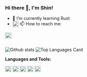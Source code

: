 ### Hi there 👋, I'm Shin!


- 🌱 I’m currently learning Rust
- 📫 How to reach me: <a href="https://twitter.com/shinokada">
  <img align="left" alt="Shinichi Okada | Twitter" width="21px" src="https://raw.githubusercontent.com/shinokada/shinokada/master/assets/twitter.png"/>
</a>
<a href="https://medium.com/@shinichiokada">
  <img align="left" alt="Shinichi Okada | Medium" width="21px" src="https://raw.githubusercontent.com/shinokada/shinokada/master/assets/medium.png"/>
</a>

<br />
<br />

![Github stats](https://github-readme-stats.vercel.app/api?username=shinokada&theme=highcontrast&show_icons=true&count_private=true)
![Top Languages Card](https://github-readme-stats.vercel.app/api/top-langs/?username=shinokada&layout=compact)


**Languages and Tools:**  

<code><img height="20" src="https://raw.githubusercontent.com/shinokada/shinokada/master/assets/jupyter-notebook.png"></code>
<code><img height="20" src="https://raw.githubusercontent.com/shinokada/shinokada/master/assets/python.png"></code>
<code><img height="20" src="https://raw.githubusercontent.com/shinokada/shinokada/master/assets/rust.png"></code>
<code><img height="20" src="https://raw.githubusercontent.com/shinokada/shinokada/master/assets/visual-studio-code.png"></code>
<code><img height="20" src="https://raw.githubusercontent.com/shinokada/shinokada/master/assets/vim.png"></code>  